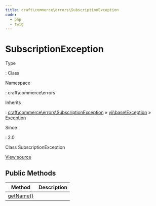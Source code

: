 ```yaml
---
title: craft\commerce\errors\SubscriptionException
code:
  - php
  - twig
---
```


# SubscriptionException

Type

:   Class

Namespace

:   craft\commerce\errors

Inherits

:   [craft\commerce\errors\SubscriptionException](craft-commerce-errors-subscriptionexception.md) &raquo;
[yii\base\Exception](https://www.yiiframework.com/doc/api/2.0/yii-base-exception) &raquo;
[Exception](http://php.net/class.exception)

Since

:   2.0



Class SubscriptionException





[View source](https://github.com/craftcms/commerce/blob/master/src/errors/SubscriptionException.php)






## Public Methods

| Method                                                                                                                    | Description
| ------------------------------------------------------------------------------------------------------------------------- | -----------
| [getName()](https://www.yiiframework.com/doc/api/2.0/yii-base-exception#getName()-detail "Defined by yii\base\Exception") |








